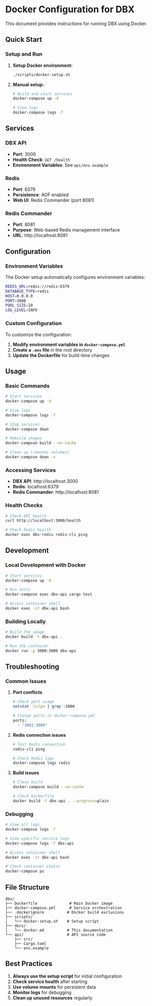 # Docker Configuration for DBX

This document provides instructions for running DBX using Docker.

## Quick Start

### Setup and Run

1. **Setup Docker environment:**

   ```bash
   ./scripts/docker-setup.sh
   ```

2. **Manual setup:**

   ```bash
   # Build and start services
   docker-compose up -d

   # View logs
   docker-compose logs -f
   ```

## Services

### DBX API

- **Port**: 3000
- **Health Check**: `GET /health`
- **Environment Variables**: See `api/env.example`

### Redis

- **Port**: 6379
- **Persistence**: AOF enabled
- **Web UI**: Redis Commander (port 8081)

### Redis Commander

- **Port**: 8081
- **Purpose**: Web-based Redis management interface
- **URL**: http://localhost:8081

## Configuration

### Environment Variables

The Docker setup automatically configures environment variables:

```bash
REDIS_URL=redis://redis:6379
DATABASE_TYPE=redis
HOST=0.0.0.0
PORT=3000
POOL_SIZE=10
LOG_LEVEL=INFO
```

### Custom Configuration

To customize the configuration:

1. **Modify environment variables in `docker-compose.yml`**
2. **Create a `.env` file** in the root directory
3. **Update the Dockerfile** for build-time changes

## Usage

### Basic Commands

```bash
# Start services
docker-compose up -d

# View logs
docker-compose logs -f

# Stop services
docker-compose down

# Rebuild images
docker-compose build --no-cache

# Clean up (removes volumes)
docker-compose down -v
```

### Accessing Services

- **DBX API**: http://localhost:3000
- **Redis**: localhost:6379
- **Redis Commander**: http://localhost:8081

### Health Checks

```bash
# Check API health
curl http://localhost:3000/health

# Check Redis health
docker exec dbx-redis redis-cli ping
```

## Development

### Local Development with Docker

```bash
# Start services
docker-compose up -d

# Run tests
docker-compose exec dbx-api cargo test

# Access container shell
docker exec -it dbx-api bash
```

### Building Locally

```bash
# Build the image
docker build -t dbx-api .

# Run the container
docker run -p 3000:3000 dbx-api
```

## Troubleshooting

### Common Issues

1. **Port conflicts**

   ```bash
   # Check port usage
   netstat -tulpn | grep :3000

   # Change ports in docker-compose.yml
   ports:
     - "3001:3000"
   ```

2. **Redis connection issues**

   ```bash
   # Test Redis connection
   redis-cli ping

   # Check Redis logs
   docker-compose logs redis
   ```

3. **Build issues**

   ```bash
   # Clean build
   docker-compose build --no-cache

   # Check Dockerfile
   docker build -t dbx-api . --progress=plain
   ```

### Debugging

```bash
# View all logs
docker-compose logs -f

# View specific service logs
docker-compose logs -f dbx-api

# Access container shell
docker exec -it dbx-api bash

# Check container status
docker-compose ps
```

## File Structure

```
dbx/
├── Dockerfile              # Main Docker image
├── docker-compose.yml      # Service orchestration
├── .dockerignore          # Docker build exclusions
├── scripts/
│   └── docker-setup.sh    # Setup script
├── docs/
│   └── docker.md          # This documentation
└── api/                   # API source code
    ├── src/
    ├── Cargo.toml
    └── env.example
```

## Best Practices

1. **Always use the setup script** for initial configuration
2. **Check service health** after starting
3. **Use volume mounts** for persistent data
4. **Monitor logs** for debugging
5. **Clean up unused resources** regularly
